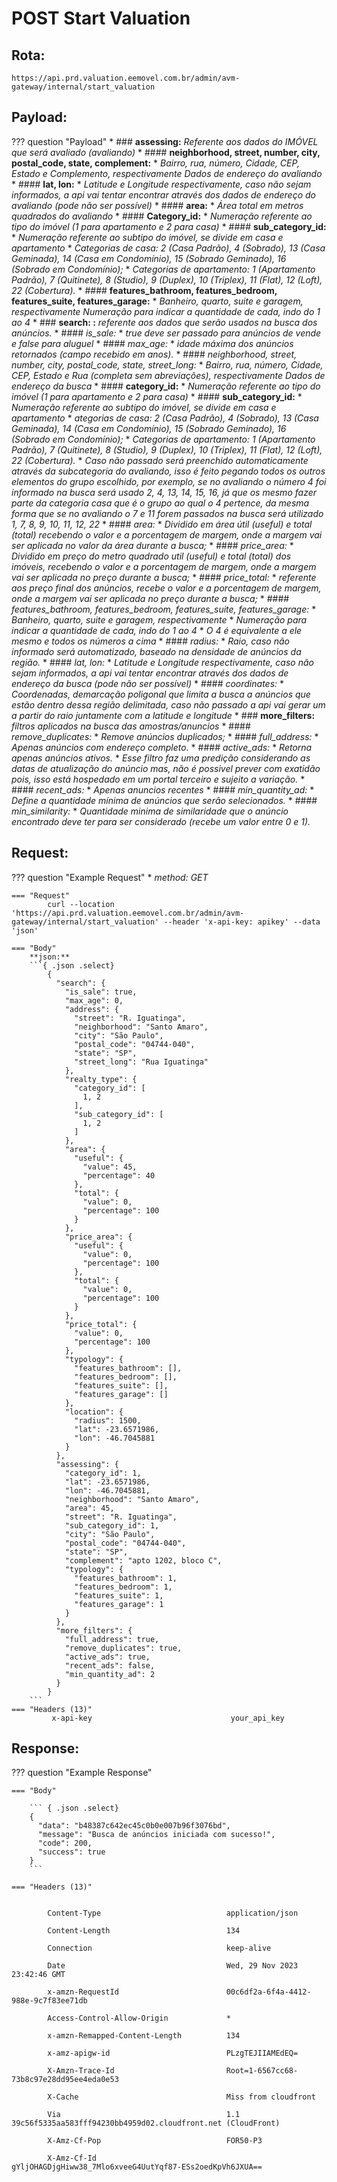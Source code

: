 # **POST** Start Valuation

## Rota:
    https://api.prd.valuation.eemovel.com.br/admin/avm-gateway/internal/start_valuation


## Payload:

??? question "Payload"
    * ### **assessing:** *Referente aos dados do IMÓVEL que será avaliado (avaliando)*
        * #### **neighborhood, street, number, city, postal_code, state, complement:**
            * *Bairro, rua, número, Cidade, CEP, Estado e Complemento, respectivamente
            Dados de endereço do avaliando*
        * #### **lat, lon:**
            * *Latitude e Longitude respectivamente, caso não sejam informados, a api vai tentar encontrar através dos dados de endereço do avaliando (pode não ser possível)*
        * #### **area:**
            * *Área total em metros quadrados do avaliando*
        * #### **Category_id:**
            * *Numeração referente ao tipo do imóvel (1 para apartamento e 2 para casa)*
        * #### **sub_category_id:**
             * *Numeração referente ao subtipo do imóvel, se divide em casa e apartamento*
             * *Categorias de casa: 2 (Casa Padrão), 4 (Sobrado), 13 (Casa Geminada), 14 (Casa em Condomínio), 15
                (Sobrado Geminado), 16 (Sobrado em Condomínio);*
             * *Categorias de apartamento: 1 (Apartamento Padrão), 7 (Quitinete), 8 (Studio), 9 (Duplex), 10 (Triplex),
                11 (Flat), 12 (Loft), 22 (Cobertura).*
        * #### **features_bathroom, features_bedroom, features_suite, features_garage:**
            * *Banheiro, quarto, suite e garagem, respectivamente
            Numeração para indicar a quantidade de cada, indo do 1 ao 4*
    * ### **search: :** *referente aos dados que serão usados na busca dos anúncios.* 
        * #### *is_sale:*
            * *true deve ser passado para anúncios de vende e false para aluguel*
        * #### *max_age:*
            * *idade máxima dos anúncios retornados (campo recebido em anos).*
        * #### *neighborhood, street, number, city, postal_code, state, street_long:*
            * *Bairro, rua, número, Cidade, CEP, Estado e Rua (completa sem abreviações), respectivamente
              Dados de endereço da busca*
        * #### **category_id:**
            * *Numeração referente ao tipo do imóvel (1 para apartamento e 2 para casa)*
        * #### **sub_category_id:**
            * *Numeração referente ao subtipo do imóvel, se divide em casa e apartamento*
            * *ategorias de casa: 2 (Casa Padrão), 4 (Sobrado), 13 (Casa Geminada), 14 (Casa em Condomínio),
            15 (Sobrado Geminado), 16 (Sobrado em Condomínio);*
            * *Categorias de apartamento: 1 (Apartamento Padrão), 7 (Quitinete), 8 (Studio), 9 (Duplex), 10 (Triplex),
            11 (Flat), 12 (Loft), 22 (Cobertura).*
            * *Caso não passado será preenchido automaticamente através da subcategoria do avaliando, isso é feito pegando
            todos os outros elementos do grupo escolhido, por exemplo, se no avaliando o número 4 foi informado na busca
            será usado 2, 4, 13, 14, 15, 16, já que os mesmo fazer parte da categoria casa que é o grupo ao qual o 4
            pertence, da mesma forma que se no avaliando o 7 e 11 forem passados na busca será utilizado
            1, 7, 8, 9, 10, 11, 12, 22*
        * #### *area:*
            * *Dividido em área útil (useful) e total (total) recebendo o valor e a porcentagem de margem, onde a margem vai
            ser aplicada no valor da área durante a busca;*
        * #### *price_area:*
            * *Dividido em preço do metro quadrado util (useful) e total (total) dos imóveis, recebendo o valor e a
            porcentagem de margem, onde a margem vai ser aplicada no preço durante a busca;*
        * #### *price_total:*
            * *referente aos preço final dos anúncios, recebe o valor e a porcentagem de margem, onde a margem vai ser
            aplicada no preço durante a busca;*
        * #### *features_bathroom, features_bedroom, features_suite, features_garage:*
            * *Banheiro, quarto, suite e garagem, respectivamente*
            * *Numeração para indicar a quantidade de cada, indo do 1 ao 4*
            * *O 4 é equivalente a ele mesmo e todos os números a cima*
        * #### *radius:*
            * *Raio, caso não informado será automatizado, baseado na densidade de anúncios da região.*
        * #### *lat, lon:* 
            * *Latitude e Longitude respectivamente, caso não sejam informados, a api vai tentar encontrar através dos dados
            de endereço da busca (pode não ser possível)*
        * #### *coordinates:*
            * *Coordenadas, demarcação poligonal que limita a busca a anúncios que estão dentro dessa região delimitada,
            caso não passado a api vai gerar um a partir do raio juntamente com a latitude e longitude*
    * ### **more_filters:** *filtros aplicados na busca das amostras/anuncios*
        * #### *remove_duplicates:*
            * *Remove anúncios duplicados;* 
        * #### *full_address:*
            * *Apenas anúncios com endereço completo.*
        * #### *active_ads:*
            * *Retorna apenas anúncios ativos.*
            * *Esse filtro faz uma predição considerando as datas de atualização do anúncio mas, não é possivel prever com 
            exatidão pois, isso está hospedado em um portal terceiro e sujeito a variação.*
        * #### *recent_ads:*
            * *Apenas anuncios recentes*
        * #### *min_quantity_ad:*
            * *Define a quantidade mínima de anúncios que serão selecionados.*
        * #### *min_similarity:*
            * *Quantidade minima de similaridade que o anúncio encontrado deve ter para ser
            considerado (recebe um valor entre 0 e 1).*



## Request:
??? question  "Example Request"
    * *method: GET*

    === "Request"
            curl --location 'https://api.prd.valuation.eemovel.com.br/admin/avm-gateway/internal/start_valuation' --header 'x-api-key: apikey' --data 'json'
    
    === "Body"
        **json:**
        ```{ .json .select}
            {
              "search": {
                "is_sale": true,
                "max_age": 0,
                "address": {
                  "street": "R. Iguatinga",
                  "neighborhood": "Santo Amaro",
                  "city": "São Paulo",
                  "postal_code": "04744-040",
                  "state": "SP",
                  "street_long": "Rua Iguatinga"
                },
                "realty_type": {
                  "category_id": [
                    1, 2
                  ],
                  "sub_category_id": [
                    1, 2
                  ]
                },
                "area": {
                  "useful": {
                    "value": 45,
                    "percentage": 40
                  },
                  "total": {
                    "value": 0,
                    "percentage": 100
                  }
                },
                "price_area": {
                  "useful": {
                    "value": 0,
                    "percentage": 100
                  },
                  "total": {
                    "value": 0,
                    "percentage": 100
                  }
                },
                "price_total": {
                  "value": 0,
                  "percentage": 100
                },
                "typology": {
                  "features_bathroom": [],
                  "features_bedroom": [],
                  "features_suite": [],
                  "features_garage": []
                },
                "location": {
                  "radius": 1500,
                  "lat": -23.6571986,
                  "lon": -46.7045881
                }
              },
              "assessing": {
                "category_id": 1,
                "lat": -23.6571986,
                "lon": -46.7045881,
                "neighborhood": "Santo Amaro",
                "area": 45,
                "street": "R. Iguatinga",
                "sub_category_id": 1,
                "city": "São Paulo",
                "postal_code": "04744-040",
                "state": "SP",
                "complement": "apto 1202, bloco C",
                "typology": {
                  "features_bathroom": 1,
                  "features_bedroom": 1,
                  "features_suite": 1,
                  "features_garage": 1
                }
              },
              "more_filters": {
                "full_address": true,
                "remove_duplicates": true,
                "active_ads": true,
                "recent_ads": false,
                "min_quantity_ad": 2
              }
            }
        ```
    === "Headers (13)"
             x-api-key                               your_api_key



## Response:
??? question  "Example Response"

    === "Body"

        ``` { .json .select}
        {
          "data": "b48387c642ec45c0b0e007b96f3076bd",
          "message": "Busca de anúncios iniciada com sucesso!",
          "code": 200,
          "success": true
        }
        ```

    === "Headers (13)"

        
            Content-Type                            application/json

            Content-Length                          134

            Connection                              keep-alive

            Date                                    Wed, 29 Nov 2023 23:42:46 GMT

            x-amzn-RequestId                        00c6df2a-6f4a-4412-988e-9c7f83ee71db

            Access-Control-Allow-Origin             *

            x-amzn-Remapped-Content-Length          134

            x-amz-apigw-id                          PLzgTEJIIAMEdEQ=

            X-Amzn-Trace-Id                         Root=1-6567cc68-73b8c97e28dd95ee4eda0e53

            X-Cache                                 Miss from cloudfront

            Via                                     1.1 39c56f5335aa583fff94230bb4959d02.cloudfront.net (CloudFront)

            X-Amz-Cf-Pop                            FOR50-P3

            X-Amz-Cf-Id                             gYljOHAGDjgHiww38_7Mlo6xveeG4UutYqf87-ESs2oedKpVh6JXUA==
    
